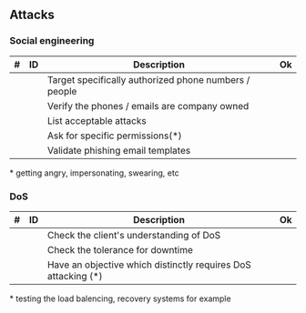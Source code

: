 ## Attacks

### Social engineering

| # | ID | Description | Ok |
| -- | -------- | ---------------------- | - |
| | | Target specifically authorized phone numbers / people | |
| | | Verify the phones / emails are company owned| |
| | | List acceptable attacks | |
| | | Ask for specific permissions(\*) | |
| | | Validate phishing email templates | |

\* getting angry, impersonating, swearing, etc

### DoS

| # | ID | Description | Ok |
| -- | -------- | ---------------------- | - |
| | | Check the client's understanding of DoS | |
| | | Check the tolerance for downtime | |
| | | Have an objective which distinctly requires DoS attacking (\*)| |

\* testing the load balencing, recovery systems for example
